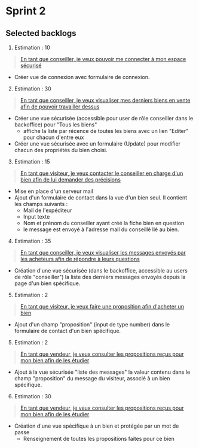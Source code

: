 # Sprint 2

## Selected backlogs
1. Estimation : 10
> [En tant que conseiller, je veux pouvoir me connecter à mon espace sécurisé](https://www.notion.so/En-tant-que-conseiller-je-veux-pouvoir-me-connecter-mon-espace-s-curis-3eae2111b9a64994800b1c004300585a)
- Créer vue de connexion avec formulaire de connexion.

2. Estimation : 30
> [En tant que conseiller, je veux visualiser mes derniers biens en vente afin de pouvoir travailler dessus](https://www.notion.so/En-tant-que-conseiller-je-veux-visualiser-mes-derniers-biens-en-vente-afin-de-pouvoir-travailler-de-cbbd1c764aff4690aea91f61000ea6da)
- Créer une vue sécurisée (accessible pour user de rôle conseiller dans le backoffice) pour "Tous les biens"
    - affiche la liste par récence de toutes les biens avec un lien "Editer" pour chacun d'entre eux
- Créer une vue sécurisée avec un formulaire (Update) pour modifier chacun des propriétés du bien choisi.

3. Estimation : 15
> [En tant que visiteur, je veux contacter le conseiller en charge d'un bien afin de lui demander des précisions](https://www.notion.so/En-tant-que-visiteur-je-veux-contacter-le-conseiller-en-charge-d-un-bien-afin-de-lui-demander-des-p-80acebbd056b4a1e9f514f4c57901a57)
- Mise en place d'un serveur mail
- Ajout d'un formulaire de contact dans la vue d'un bien seul. Il contient les champs suivants :
    - Mail de l'expéditeur
    - Input texte
    - Nom et prénom du conseiller ayant créé la fiche bien en question
    - le message est envoyé à l'adresse mail du conseillé lié au bien.

4. Estimation : 35
> [En tant que conseiller, je veux visualiser les messages envoyés par les acheteurs afin de répondre à leurs questions](https://www.notion.so/En-tant-que-conseiller-je-veux-visualiser-les-messages-envoy-s-par-les-acheteurs-afin-de-r-pondre--1b6039a3a3724ba1825d59e1ae79eeca)
- Création d'une vue sécurisée (dans le backoffice, accessible au users de rôle "conseiller") la liste des derniers messages envoyés depuis la page d'un bien spécifique.

5. Estimation : 2
> [En tant que visiteur, je veux faire une proposition afin d'acheter un bien](https://www.notion.so/En-tant-que-visiteur-je-veux-faire-une-proposition-afin-d-acheter-un-bien-782f97dae6f64d17aa4ba12a1bd90ef8)
- Ajout d'un champ "proposition" (input de type number) dans le formulaire de contact d'un bien spécifique.

5. Estimation : 2
> [En tant que vendeur, je veux consulter les propositions reçus pour mon bien afin de les étudier](https://www.notion.so/En-tant-que-vendeur-je-veux-consulter-les-propositions-re-us-pour-mon-bien-afin-de-les-tudier-ea2db3ddb6a146558d9a85ab3baa151c)
- Ajout à la vue sécurisée "liste des messages" la valeur contenu dans le champ "proposition" du message du visiteur, associé à un bien spécifique.

6. Estimation : 30
> [En tant que vendeur, je veux consulter les propositions reçus pour mon bien afin de les étudier](https://www.notion.so/En-tant-que-vendeur-je-veux-consulter-les-propositions-re-us-pour-mon-bien-afin-de-les-tudier-ea2db3ddb6a146558d9a85ab3baa151c)
- Création d'une vue spécifique à un bien et protégée par un mot de passe
    - Renseignement de toutes les propositions faites pour ce bien